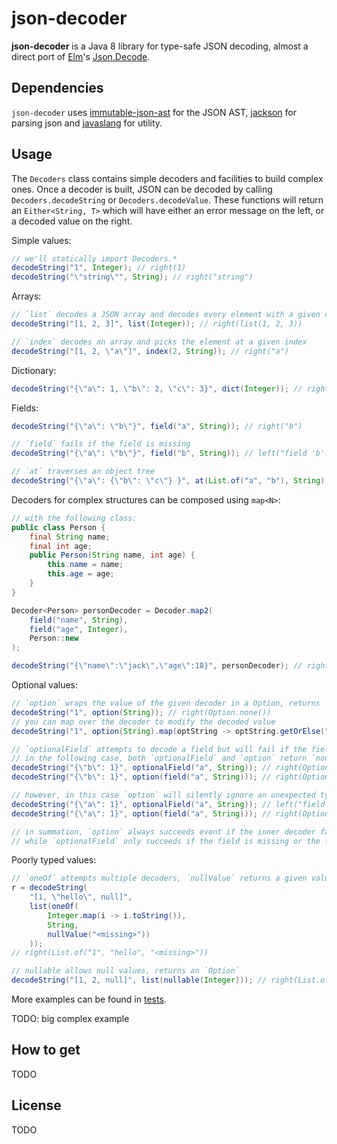 # json-decoder

__json-decoder__ is a Java 8 library for type-safe JSON decoding, almost a direct
port of [Elm](http://elm-lang.org)'s [Json.Decode](http://package.elm-lang.org/packages/elm-lang/core/5.0.0/Json-Decode).

## Dependencies

`json-decoder` uses [immutable-json-ast](https://github.com/hamnis/immutable-json/) for the JSON AST,
[jackson](https://github.com/FasterXML/jackson) for parsing json and [javaslang](http://www.javaslang.io/) for utility.

## Usage

The `Decoders` class contains simple decoders and facilities to build complex ones.
Once a decoder is built, JSON can be decoded by calling `Decoders.decodeString`
or `Decoders.decodeValue`. These functions will return an `Either<String, T>`
which will have either an error message on the left, or a decoded value on the right.

Simple values:

``` java
// we'll statically import Decoders.*
decodeString("1", Integer); // right(1)
decodeString("\"string\"", String); // right("string")
```
Arrays:
``` java
// `list` decodes a JSON array and decodes every element with a given decoder
decodeString("[1, 2, 3]", list(Integer)); // right(list(1, 2, 3))

// `index` decodes an array and picks the element at a given index
decodeString("[1, 2, \"a\"]", index(2, String)); // right("a")
```

Dictionary:
``` java
decodeString("{\"a\": 1, \"b\": 2, \"c\": 3}", dict(Integer)); // right(HashMap.of("a", 1, "b", 2, "c", 3))
```

Fields:
``` java
decodeString("{\"a\": \"b\"}", field("a", String)); // right("b")

// `field` fails if the field is missing
decodeString("{\"a\": \"b\"}", field("b", String)); // left("field 'b': missing")

// `at` traverses an object tree
decodeString("{\"a\": {\"b\": \"c\"} }", at(List.of("a", "b"), String)); // right("c")

```
Decoders for complex structures can be composed using `map<N>`:
``` java
// with the following class:
public class Person {
    final String name;
    final int age;
    public Person(String name, int age) {
        this.name = name;
        this.age = age;
    }
}

Decoder<Person> personDecoder = Decoder.map2(
    field("name", String),
    field("age", Integer),
    Person::new
);

decodeString("{\"name\":\"jack\",\"age\":18}", personDecoder); // right(Person("jack", 18))
```

Optional values:
``` java
// `option` wraps the value of the given decoder in a Option, returns `none` if said decoder fails
decodeString("1", option(String)); // right(Option.none())
// you can map over the decoder to modify the decoded value
decodeString("1", option(String).map(optString -> optString.getOrElse(""))); // right("")

// `optionalField` attempts to decode a field but will fail if the field exists but is of a different type
// in the following case, both `optionalField` and `option` return `none`:
decodeString("{\"b\": 1}", optionalField("a", String)); // right(Option.none())
decodeString("{\"b\": 1}", option(field("a", String))); // right(Option.none())

// however, in this case `option` will silently ignore an unexpected type, while `optionalField` will fail
decodeString("{\"a\": 1}", optionalField("a", String)); // left("field 'a': expected String, got JNumber{value=1}")
decodeString("{\"a\": 1}", option(field("a", String))); // right(Option.none())

// in summation, `option` always succeeds event if the inner decoder fails
// while `optionalField` only succeeds if the field is missing or the field exists and the inner decoder succeeds as well.
```

Poorly typed values:
``` java
// `oneOf` attempts multiple decoders, `nullValue` returns a given value is null is found
r = decodeString(
    "[1, \"hello\", null]",
    list(oneOf(
        Integer.map(i -> i.toString()),
        String,
        nullValue("<missing>"))
    ));
// right(List.of("1", "hello", "<missing>"))

// nullable allows null values, returns an `Option`
decodeString("[1, 2, null]", list(nullable(Integer))); // right(List.of(some(1), some(2), none()))
```

More examples can be found in [tests](src/test/java/json_decoder/).

TODO: big complex example

## How to get
TODO

## License
TODO
